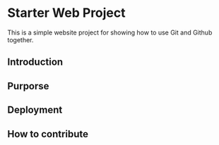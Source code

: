 # Starter Web Project

This is a simple website project for showing how to use Git and Github together.

## Introduction

## Purporse

## Deployment

## How to contribute